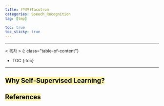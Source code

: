 ```yaml
---
title: (미완)Tacotron
categories: Speech_Recognition
tag: [tmp]

toc: true
toc_sticky: true
---
```


---
< 목차 >
{: class="table-of-content"}
* TOC
{:toc}
---

## <mark style='background-color: #fff5b1'> Why Self-Supervised Learning? </mark>


## <mark style='background-color: #fff5b1'> References </mark>


